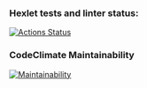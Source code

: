 ### Hexlet tests and linter status:
[![Actions Status](https://github.com/evisorexx/python-project-49/actions/workflows/hexlet-check.yml/badge.svg)](https://github.com/evisorexx/python-project-49/actions)
### CodeClimate Maintainability
[![Maintainability](https://api.codeclimate.com/v1/badges/aea1d14b808122797bce/maintainability)](https://codeclimate.com/github/evisorexx/python-project-49/maintainability)
